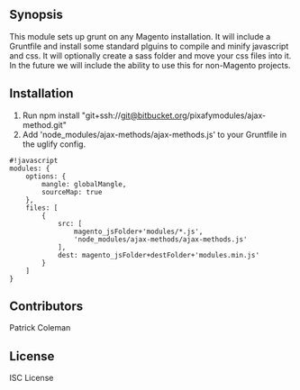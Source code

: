 ## Synopsis

This module sets up grunt on any Magento installation. It will include a Gruntfile and install some standard plguins to compile and minify javascript and css. It will optionally create a sass folder and move your css files into it. In the future we will include the ability to use this for non-Magento projects.  

## Installation
1. Run npm install "git+ssh://git@bitbucket.org/pixafymodules/ajax-method.git"
2. Add 'node_modules/ajax-methods/ajax-methods.js' to your Gruntfile in the uglify config.


```
#!javascript
modules: {
    options: {
        mangle: globalMangle,
        sourceMap: true
    },
    files: [
        {
            src: [
                magento_jsFolder+'modules/*.js',
                'node_modules/ajax-methods/ajax-methods.js'
            ],
            dest: magento_jsFolder+destFolder+'modules.min.js'
        }
    ]
}

```

## Contributors

Patrick Coleman

## License

ISC License